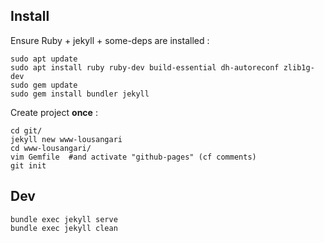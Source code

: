 ## Install

Ensure Ruby + jekyll + some-deps are installed :
```
sudo apt update
sudo apt install ruby ruby-dev build-essential dh-autoreconf zlib1g-dev
sudo gem update
sudo gem install bundler jekyll
```

Create project **once** :
```
cd git/
jekyll new www-lousangari
cd www-lousangari/
vim Gemfile  #and activate "github-pages" (cf comments)
git init
```

## Dev
```
bundle exec jekyll serve
bundle exec jekyll clean
```
